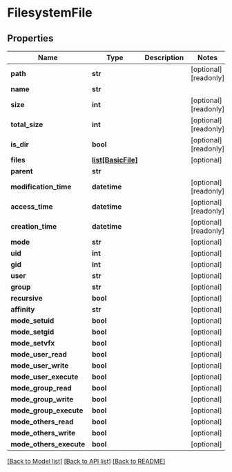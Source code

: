 # FilesystemFile

## Properties

Name | Type | Description | Notes
------------ | ------------- | ------------- | -------------
**path** | **str** |  | [optional] [readonly] 
**name** | **str** |  | 
**size** | **int** |  | [optional] [readonly] 
**total_size** | **int** |  | [optional] [readonly] 
**is_dir** | **bool** |  | [optional] [readonly] 
**files** | [**list[BasicFile]**](BasicFile.md) |  | [optional] 
**parent** | **str** |  | 
**modification_time** | **datetime** |  | [optional] [readonly] 
**access_time** | **datetime** |  | [optional] [readonly] 
**creation_time** | **datetime** |  | [optional] [readonly] 
**mode** | **str** |  | [optional] 
**uid** | **int** |  | [optional] 
**gid** | **int** |  | [optional] 
**user** | **str** |  | [optional] 
**group** | **str** |  | [optional] 
**recursive** | **bool** |  | [optional] 
**affinity** | **str** |  | [optional] 
**mode_setuid** | **bool** |  | [optional] 
**mode_setgid** | **bool** |  | [optional] 
**mode_setvfx** | **bool** |  | [optional] 
**mode_user_read** | **bool** |  | [optional] 
**mode_user_write** | **bool** |  | [optional] 
**mode_user_execute** | **bool** |  | [optional] 
**mode_group_read** | **bool** |  | [optional] 
**mode_group_write** | **bool** |  | [optional] 
**mode_group_execute** | **bool** |  | [optional] 
**mode_others_read** | **bool** |  | [optional] 
**mode_others_write** | **bool** |  | [optional] 
**mode_others_execute** | **bool** |  | [optional] 

[[Back to Model list]](../#documentation-for-models) [[Back to API list]](../#documentation-for-api-endpoints) [[Back to README]](../)


